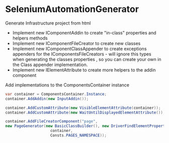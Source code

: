 # SeleniumAutomationGenerator
Generate Infrastructure project from html

- Implement new IComponentAddin to create "in-class" properties and helpers methods
- Implement new IComponentFileCreator to create new classes
- Implement new IComponentClassAppender to create exceptions appenders for the IComponentsFileCreators - will ignore this types when generating the classes properties , so you can create your own in the Class appender implementation.
- Implement new IElementAttribute to create more helpers to the addin component

Add implementations to the ComponentsContainer instance
```csharp
var container = ComponentsContainer.Instance;
container.AddAddin(new InputAddin());
```

```csharp
container.AddCustomAttribute(new VisibleElementAttribute(container));
container.AddCustomAttribute(new WaitUntilDisplayedElementAttribute());
```

```csharp
container.AddFileCreatorComponent("page",
new PageGenerator(new BasicClassBuilder(), new DriverFindElementPropertyGenerator(Consts.DRIVER_FIELD_NAME),
                    container,
                    Consts.PAGES_NAMESPACE));
```
